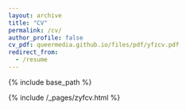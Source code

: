 ```yaml
---
layout: archive
title: "CV"
permalink: /cv/
author_profile: false
cv_pdf: queermedia.github.io/files/pdf/yfzcv.pdf
redirect_from: 
  - /resume
---
```


{% include base_path %}

<html>
    <head>
        <title>Embedded HTML</title>
    </head>
    <body>
        {% include /_pages/zyfcv.html %}
    </body>
</html>
